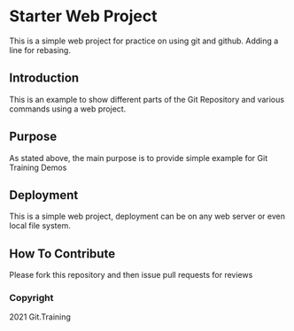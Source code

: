 # Starter Web Project

This is a simple web project for practice on using git and github. 
Adding a line for rebasing.

## Introduction

This is an example to show different parts of the Git Repository and various commands using a web project.

## Purpose

As stated above, the main purpose is to provide simple example for Git Training Demos

## Deployment

This is a simple web project, deployment can be on any web server or even local file system.

## How To Contribute

Please fork this repository and then issue pull requests for reviews


### Copyright

2021 Git.Training
